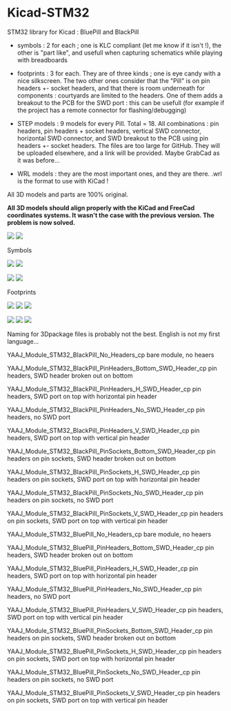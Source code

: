 # Kicad-STM32

STM32 library for Kicad : BluePill and BlackPill

- symbols : 2 for each ; one is KLC compliant (let me know if it isn't !), the other is "part like", and usefull when capturing schematics while playing with breadboards

- footprints : 3 for each. They are of three kinds ; one is eye candy with a nice silkscreen. The two other ones consider that the "Pill" is on pin headers +- socket headers, and that there is room underneath for components : courtyards are limited to the headers. One of them adds a breakout to the PCB for the SWD port : this can be usefull (for example if the project has a remote connector for flashing/debugging)

- STEP models : 9 models for every Pill. Total = 18. All combinations : pin headers, pin headers + socket headers, vertical SWD connector, horizontal SWD connector, and SWD breakout to the PCB using pin headers +- socket headers. The files are too large for GitHub. They will be uploaded elsewhere, and a link will be provided. Maybe GrabCad as it was before...

- WRL models : they are the most important ones, and they are there. .wrl is the format to use with KiCad !

All 3D models and parts are 100% original.

**All 3D models should align properly with the KiCad and FreeCad coordinates systems. It wasn't the case with the previous version. The problem is now solved.**


![](https://github.com/yet-another-average-joe/Kicad-STM32/blob/master/images/BlackPill.JPG)
![](https://github.com/yet-another-average-joe/Kicad-STM32/blob/master/images/BluePill.JPG)


Symbols

![](https://github.com/yet-another-average-joe/Kicad-STM32/blob/master/images/YAAJ_BlackPill_Sym.png)
![](https://github.com/yet-another-average-joe/Kicad-STM32/blob/master/images/YAAJ_BlackPill_Part_Like_Sym.png)

![](https://github.com/yet-another-average-joe/Kicad-STM32/blob/master/images/YAAJ_BluePill_Sym.png)
![](https://github.com/yet-another-average-joe/Kicad-STM32/blob/master/images/YAAJ_BluePill_Part_Like_Sym.png)

Footprints

![](https://github.com/yet-another-average-joe/Kicad-STM32/blob/master/images/YAAJ_BlackPill_1.PNG)
![](https://github.com/yet-another-average-joe/Kicad-STM32/blob/master/images/YAAJ_BlackPill_2.PNG)
![](https://github.com/yet-another-average-joe/Kicad-STM32/blob/master/images/YAAJ_BlackPill_2_SWD_Breakout.PNG)

![](https://github.com/yet-another-average-joe/Kicad-STM32/blob/master/images/YAAJ_BluePill_1.PNG)
![](https://github.com/yet-another-average-joe/Kicad-STM32/blob/master/images/YAAJ_BluePill_2.PNG)
![](https://github.com/yet-another-average-joe/Kicad-STM32/blob/master/images/YAAJ_BluePill_2_SWD_Breakout.PNG)

Naming for 3Dpackage files is probably not the best. English is not my first language...

YAAJ_Module_STM32_BlackPill_No_Headers_cp
bare module, no heaers

YAAJ_Module_STM32_BlackPill_PinHeaders_Bottom_SWD_Header_cp
pin headers, SWD header broken out on bottom

YAAJ_Module_STM32_BlackPill_PinHeaders_H_SWD_Header_cp
pin headers, SWD port on top with horizontal pin header

YAAJ_Module_STM32_BlackPill_PinHeaders_No_SWD_Header_cp
pin headers, no SWD port

YAAJ_Module_STM32_BlackPill_PinHeaders_V_SWD_Header_cp 
pin headers, SWD port on top with vertical pin header

YAAJ_Module_STM32_BlackPill_PinSockets_Bottom_SWD_Header_cp 
pin headers on pin sockets, SWD header broken out on bottom

YAAJ_Module_STM32_BlackPill_PinSockets_H_SWD_Header_cp 
pin headers on pin sockets, SWD port on top with horizontal pin header

YAAJ_Module_STM32_BlackPill_PinSockets_No_SWD_Header_cp 
pin headers on pin sockets, no SWD port

YAAJ_Module_STM32_BlackPill_PinSockets_V_SWD_Header_cp 
pin headers on pin sockets, SWD port on top with vertical pin header

YAAJ_Module_STM32_BluePill_No_Headers_cp
bare module, no heaers

YAAJ_Module_STM32_BluePill_PinHeaders_Bottom_SWD_Header_cp
pin headers, SWD header broken out on bottom

YAAJ_Module_STM32_BluePill_PinHeaders_H_SWD_Header_cp
pin headers, SWD port on top with horizontal pin header

YAAJ_Module_STM32_BluePill_PinHeaders_No_SWD_Header_cp
pin headers, no SWD port

YAAJ_Module_STM32_BluePill_PinHeaders_V_SWD_Header_cp 
pin headers, SWD port on top with vertical pin header

YAAJ_Module_STM32_BluePill_PinSockets_Bottom_SWD_Header_cp 
pin headers on pin sockets, SWD header broken out on bottom

YAAJ_Module_STM32_BluePill_PinSockets_H_SWD_Header_cp 
pin headers on pin sockets, SWD port on top with horizontal pin header

YAAJ_Module_STM32_BluePill_PinSockets_No_SWD_Header_cp 
pin headers on pin sockets, no SWD port

YAAJ_Module_STM32_BluePill_PinSockets_V_SWD_Header_cp 
pin headers on pin sockets, SWD port on top with vertical pin header
